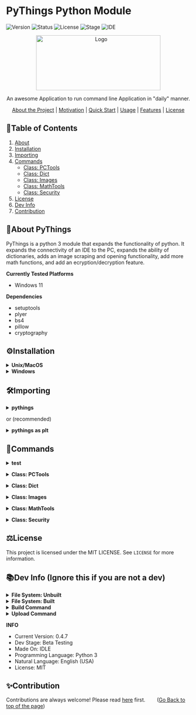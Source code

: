 # PyThings Python Module

![Version](https://img.shields.io/badge/Version-0.4.7-green?style=flat)
![Status](https://img.shields.io/badge/Status-In%20Dev-green?style=flat)
![License](https://img.shields.io/badge/License-MIT-blue?style=flat)
![Stage](https://img.shields.io/badge/Stage-Beta%20Testing-orange?style=flat)
![IDE](https://img.shields.io/badge/-Python%20IDLE-%33776AB?style=for-the-badge&logo=python&logoColor=white)

<div align="center">
    <img src="./images/pythings_logo.png" alt="Logo" width="340" height="150">
  </a>


  <p align="center">
    An awesome Application to run command line Application in "daily" manner.
  </p>
   
   [About the Project](#project) | [Motivation](#motivation) | [Quick Start](#start) | [Usage](#usage) | [Features](#features) | [License](#license)

  
</div>


## 🚩Table of Contents
1. [About](#about)
2. [Installation](#installation)
3. [Importing](#importing)
4. [Commands](#commands)
   - [Class: PCTools](#pctools)
   - [Class: Dict](#dict)
   - [Class: Images](#imgs)
   - [Class: MathTools](#mtools)
   - [Class: Security](#secure)
5. [License](#license)
6. [Dev Info](#dev)
7. [Contribution](#contribution)
<a name='about'></a> 
## 📝About PyThings
PyThings is a python 3 module that expands the functionality of python. It expands the connectivity of an IDE to the PC, expands the ability of dictionaries, adds an image scraping and opening functionality, add more math functions, and add an ecryption/decryption feature.

**Currently Tested Platforms**
- Windows 11

**Dependencies**
- setuptools
- plyer
- bs4
- pillow
- cryptography


<a name='installation'></a>
## ⚙️Installation
<details>
<summary> <b> Unix/MacOS </b> </summary>
   
```powershell
python3 -m pip install --index-url https://test.pypi.org/simple/ --extra-index-url https://pypi.org/simple/ pythings==0.4.7
```
</details>

<details>
   
<summary> <b> Windows </b> </summary>
 
```powershell
py -m pip install --index-url https://test.pypi.org/simple/ --extra-index-url https://pypi.org/simple/ pythings==0.4.7
```
</details>

<a name='importing'></a>

## 🛠️Importing

<details>
<summary> <b> pythings </b> </summary>

```python
import pythings
```
</details>   
 
or (recommended)

<details>
<summary> <b> pythings as plt </b> </summary>
   
```python
import pythings as pt
```

</details>    

<a name='commands'></a>
## 🤖Commands

<details>
<summary> <b> test </b> </summary>
   
```python
pythings.test() # prints a test message to shell
```

</details>

<a name='pctools'></a>

<details>
<summary> <b> Class: PCTools </b> </summary>

```python
import pythings as pt
pctools = pt.PCTools()
pctools.pypiinstall(modname, pysrc, modsrc='pypi') # installs a python module on the users end, without importing.
# modname: name of module. pysrc: use 'web' if user installed from python.org, or 'app' if user downloaded from store. modsrc: 'pypi' for download from pypi, and 'testpypi' for download from testpypi.

pctools.notify(title, desc, appname='pythings',icon=None, time='2', status=None, toast=False) # popup desc notification. 
# See https://www.geeksforgeeks.org/python-desktop-notifier-using-plyer-module/ for documentation.

pctools.slice_mail(address) # slices an email into username and domain. Outputs a dict formatted like {'username":'pythings', 'domain':'example.com'}.
# address: email address to be sliced.

pctools.debug(filename, encodetype='utf_8') # debugs a file with same errors as the regular shell. Basically for debugging a file on the users device.
# filename: file to be debugged (must be a .py). encodetype: specifies encoding of the file (defaults to UTF 8)
```
   
</details>


<a name='dict'></a>
<details>
<summary> <b> Class: Dict </b> </summary>

```python
import pythings as pt
dtools = pt.Dict()

dtools.j2dict(obj, remove=None) # converts json to dictionary. dictionary is named the same as variable json is stored in.
# obj: variable of json to be converted. remove: specifies if any characters should be replaced in dict.

dtools.list2dict(key, content) # converts 2 lists into a dictionary. Shortens code.
# key: list with key values. content: list with content values that match key values.
```
</details>
   
<a name='imgs'></a>
<details>
<summary> <b> Class: Images </b> </summary>

```python
import pythings as pt
imgs = pt.Images()

imgs.getImage(link) # returns all image sources from a webpage as a list
# link: url of webpage to be scraped.

imgs.openImage(link, query) # opens an image in default image viewer
# link: direct link to image. query: name of image.
```
</details>   
   
<a name='mtools'></a>

<details>
<summary> <b> Class: MathTools </b> </summary>

```python
import pythings as pt
mtools = pt.MathTools()

mtools.fib(num, length='one') # returns the nth integer of the fibonnaci sequence.
# num: the nth integer. length: 'one' for the nth integer, 'all' for all fibonnaci numbers up to the nth value.
```
</details>   

<a name='secure'></a>

<details>
<summary> <b> Class: Security </b> </summary>

```python
import pythings as pt
stools = pt.Security()

stools.encrypt(text, filename) # encrypts a string using Fernet from cryptography.fernet. Returns encoded string and saves key to file.
# text: string to be encrypted. filename: file that the encoding key should be saved to (must be a .txt).

stools.decrypt(enctext, enckey) # decodes text that was encoded with the above method. Returns decoded string.
# enctext: string of characters returned by stools.encrypt(). enckey: the key saved to filename by stools.encrypt.
```
</details>   
   
<a name='license'></a>
## ⚖️License
This project is licensed under the MIT LICENSE. See `LICENSE` for more information.

<a name='dev'></a>
## 📚Dev Info (Ignore this if you are not a dev)

<details>
<summary> <b> File System: Unbuilt </b> </summary>

```graphql
.
└── App/
    ├── setup.py
    ├── Module/
    │   ├── __init__.py
    │   └── pythings.py
    ├── README.md
    └── LICENSE 
```
</details>   

<details>
<summary> <b> File System: Built </b> </summary>
   

```graphql
.
├── App/
│   ├── setup.py
│   ├── pythings.egg-info/
│   │   ├── top_level.txt
│   │   ├── SOURCES.txt
│   │   ├── requires.txt
│   │   ├── PKG-INFO
│   │   └── dependency_links.txt
│   ├── Module/
│   │   ├── __init__.py
│   │   └── pythings.py
│   ├── README.md
│   └── LICENSE
└── dist/
    ├── pythings-0.4.7.tar.gz
    └── pything-0.4.7-none-any.whl
```
</details>   

<details>
<summary> <b> Build Command </b> </summary>

```powershell
py Documents\Python_projects\pythings\App\setup.py sdist bdist_wheel
```
</details>   

<details>
<summary> <b> Upload Command </b> </summary>

```powershell
py -m twine upload --repository testpypi dist/* -u▉▉▉▉▉ -p▉▉▉▉▉
```
</details>   
   
**INFO**

- Current Version: 0.4.7
- Dev Stage: Beta Testing
- Made On: IDLE
- Programming Language: Python 3
- Natural Language: English (USA)       
- License: MIT  

<a name='contribution'></a>
## ✨Contribution
Contributions are always welcome! Please read [here](https://github.com/FormulaCarbon/pythings-Python-Module/blob/main/CONTRIBUTING.md) first. &emsp;&emsp;([Go Back to top of the page](#about)) 



